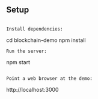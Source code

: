 ## Setup

```

Install dependencies:

```
cd blockchain-demo
npm install
```
Run the server:

```
npm start
```

Point a web browser at the demo:

```
http://localhost:3000
```
